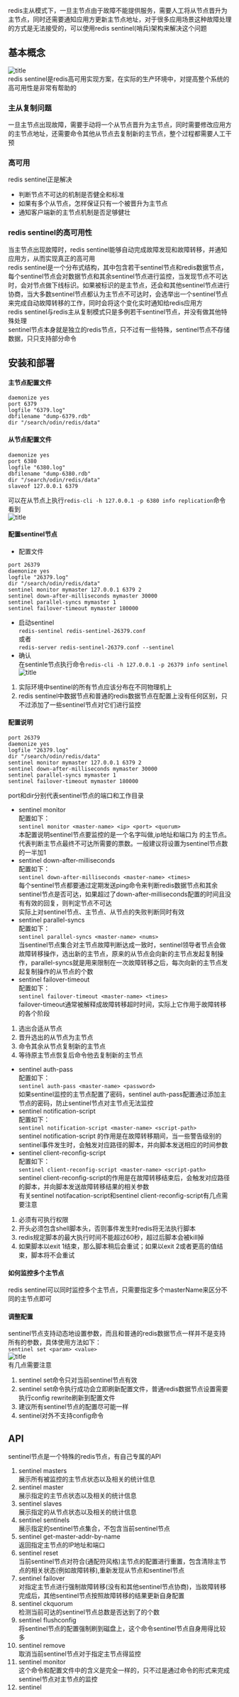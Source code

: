 redis主从模式下，一旦主节点由于故障不能提供服务，需要人工将从节点晋升为主节点，同时还需要通知应用方更新主节点地址，对于很多应用场景这种故障处理的方式是无法接受的，可以使用redis sentinel(哨兵)架构来解决这个问题  
## 基本概念  
![title](https://raw.githubusercontent.com/liujinxi931204/image/master/gitnote/2020/10/09/1602231714050-1602231714052.png)  
redis sentinel是redis高可用实现方案，在实际的生产环境中，对提高整个系统的高可用性是非常有帮助的  
### 主从复制问题  
一旦主节点出现故障，需要手动将一个从节点晋升为主节点，同时需要修改应用方的主节点地址，还需要命令其他从节点去复制新的主节点，整个过程都需要人工干预  
### 高可用  
redis sentinel正是解决  
+ 判断节点不可达的机制是否健全和标准  
+ 如果有多个从节点，怎样保证只有一个被晋升为主节点  
+ 通知客户端新的主节点机制是否足够健壮  
### redis sentinel的高可用性  
当主节点出现故障时，redis sentinel能够自动完成故障发现和故障转移，并通知应用方，从而实现真正的高可用  
redis sentinel是一个分布式结构，其中包含若干sentinel节点和redis数据节点，每个sentinel节点会对数据节点和其余sentinel节点进行监控，当发现节点不可达时，会对节点做下线标识。如果被标识的是主节点，还会和其他sentinel节点进行协商，当大多数sentinel节点都认为主节点不可达时，会选举出一个sentinel节点来完成自动故障转移的工作，同时会将这个变化实时通知给redis应用方  
redis sentinel与redis主从复制模式只是多例若干sentinel节点，并没有做其他特殊处理  
sentinel节点本身就是独立的redis节点，只不过有一些特殊，sentinel节点不存储数据，只只支持部分命令  
## 安装和部署  
#### 主节点配置文件  
```shell
daemonize yes 
port 6379
logfile "6379.log"
dbfilename "dump-6379.rdb"
dir "/search/odin/redis/data"
```  
#### 从节点配置文件  
```shell
daemonize yes 
port 6380
logfile "6380.log"
dbfilename "dump-6380.rdb"
dir "/search/odin/redis/data"
slaveof 127.0.0.1 6379
```  
可以在从节点上执行`redis-cli -h 127.0.0.1 -p 6380 info replication`命令看到  
![title](https://raw.githubusercontent.com/liujinxi931204/image/master/gitnote/2020/10/09/1602235709637-1602235709639.png)  
#### 配置sentinel节点  
+ 配置文件  
```shell
port 26379
daemonize yes
logfile "26379.log"
dir "/search/odin/redis/data"
sentinel monitor mymaster 127.0.0.1 6379 2
sentinel down-after-milliseconds mymaster 30000
sentinel parallel-syncs mymaster 1
sentinel failover-timeout mymaster 180000
```  
+ 启动sentinel  
`redis-sentinel redis-sentinel-26379.conf`  
或者  
`redis-server redis-sentinel-26379.conf --sentinel`  
+ 确认  
在sentinle节点执行命令`redis-cli -h 127.0.0.1 -p 26379 info sentinel`  
![title](https://raw.githubusercontent.com/liujinxi931204/image/master/gitnote/2020/10/09/1602236912013-1602236912015.png)  
1. 实际环境中sentinel的所有节点应该分布在不同物理机上  
2. redis sentinel中数据节点和普通的redis数据节点在配置上没有任何区别，只不过添加了一些sentinel节点对它们进行监控  
#### 配置说明  
```shell
port 26379
daemonize yes
logfile "26379.log"
dir "/search/odin/redis/data"
sentinel monitor mymaster 127.0.0.1 6379 2
sentinel down-after-milliseconds mymaster 30000
sentinel parallel-syncs mymaster 1
sentinel failover-timeout mymaster 180000
```  
port和dir分别代表sentinel节点的端口和工作目录  
+ sentinel monitor  
配置如下：  
`sentinel monitor <master-name> <ip> <port> <quorum>`  
本配置说明sentinel节点要监控的是一个名字叫做<master-name>,ip地址和端口为<ip> <port>的主节点。<quorum>代表判断主节点最终不可达所需要的票数。一般建议将<quorum>设置为sentinel节点数的一半加1  
+ sentinel down-after-milliseconds  
配置如下：  
`sentinel down-after-milliseconds <master-name> <times>`  
每个sentinel节点都要通过定期发送ping命令来判断redis数据节点和其余sentinel节点是否可达，如果超过了down-after-milliseconds配置的时间且没有有效的回复，则判定节点不可达  
实际上对sentinel节点、主节点、从节点的失败判断同时有效  
+ sentinel parallel-syncs  
配置如下：  
`sentinel parallel-syncs <master-name> <nums>`  
当sentinel节点集合对主节点故障判断达成一致时，sentinel领导者节点会做故障转移操作，选出新的主节点，原来的从节点会向新的主节点发起复制操作，parallel-syncs就是用来限制在一次故障转移之后，每次向新的主节点发起复制操作的从节点的个数  
+ sentinel failover-timeout  
配置如下：  
`sentinel failover-timeout <master-name> <times>`  
failover-timeout通常被解释成故障转移超时时间，实际上它作用于故障转移的各个阶段  
1. 选出合适从节点  
2. 晋升选出的从节点为主节点  
3. 命令其余从节点复制新的主节点  
4. 等待原主节点恢复后命令他去复制新的主节点  
+ sentinel auth-pass  
配置如下：  
`sentinel auth-pass <master-name> <password>`  
如果sentinel监控的主节点配置了密码，sentinel auth-pass配置通过添加主节点的密码，防止sentinel节点对主节点无法监控  
+ sentinel notification-script  
配置如下：  
`sentinel notification-script <master-name> <script-path>`  
sentinel notification-script 的作用是在故障转移期间，当一些警告级别的sentinel事件发生时，会触发对应路径的脚本，并向脚本发送相应的时间参数  
+ sentinel client-reconfig-script  
配置如下：  
`sentinel client-reconfig-script <master-name> <script-path>`  
sentinel client-reconfig-script的作用是在故障转移结束后，会触发对应路径的脚本，并向脚本发送故障转移结果的相关参数  
有关sentinel notifacation-script和sentinel client-reconfig-script有几点需要注意  
1. <script-path>必须有可执行权限  
2. <script-path>开头必须包含shell脚本头，否则事件发生时redis将无法执行脚本  
3. redis规定脚本的最大执行时间不能超过60秒，超过后脚本会被kill掉  
4. 如果脚本以exit 1结束，那么脚本稍后会重试；如果以exit 2或者更高的值结束，脚本将不会重试  
#### 如何监控多个主节点 
redis sentinel可以同时监控多个主节点，只需要指定多个masterName来区分不同的主节点即可  
#### 调整配置  
sentinel节点支持动态地设置参数，而且和普通的redis数据节点一样并不是支持所有的参数，具体使用方法如下：    
`sentinel set <param> <value>`  
![title](https://raw.githubusercontent.com/liujinxi931204/image/master/gitnote/2020/10/10/1602301958235-1602301958275.png)  
有几点需要注意  
1. sentinel set命令只对当前sentinel节点有效  
2. sentinel set命令执行成功会立即刷新配置文件，普通redis数据节点设置需要执行config rewrite刷新到配置文件  
3. 建议所有sentinel节点的配置尽可能一样  
4. sentinel对外不支持config命令  
## API  
sentinel节点是一个特殊的redis节点，有自己专属的API  
1. sentinel masters  
展示所有被监控的主节点状态以及相关的统计信息  
2. sentinel master <master-name>  
展示指定<master-name>的主节点状态以及相关的统计信息  
3. sentinel slaves <master-name>  
展示指定<master-name>的从节点状态以及相关的统计信息  
4. sentinel sentinels <master-name>  
展示指定<master-name>的sentinel节点集合，不包含当前sentinel节点  
5. sentinel get-master-addr-by-name <master-name>  
返回指定<master-name>主节点的IP地址和端口  
6. sentinel reset <pattern>  
当前sentinel节点对符合<pattern>(通配符风格)主节点的配置进行重置，包含清除主节点的相关状态(例如故障转移),重新发现从节点和sentinel节点  
7. sentinel failover <master-name>  
对指定<master-name>主节点进行强制故障转移(没有和其他sentinel节点协商)，当故障转移完成后，其他sentinel节点按照故障转移的结果更新自身配置  
8. sentinel ckquorum <master-name>  
检测当前可达的sentinel节点总数是否达到了<quorum>的个数  
9. sentinel flushconfig  
将sentinel节点的配置强制刷到磁盘上，这个命令sentinel节点自身用得比较多  
10. sentinel remove <master-name>  
取消当前sentinel节点对于指定<master-name>主节点得监控  
11. sentinel monitor <master-name> <ip> <port> <quorum>  
这个命令和配置文件中的含义是完全一样的，只不过是通过命令的形式来完成sentinel节点对主节点的监控  
12. sentinel 







 




  





